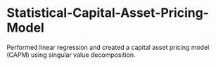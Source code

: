 # Statistical-Capital-Asset-Pricing-Model
Performed linear regression and created a capital asset pricing model (CAPM) using singular value decomposition.
